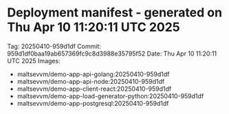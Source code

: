 # Deployment manifest - generated on Thu Apr 10 11:20:11 UTC 2025
Tag: 20250410-959d1df
Commit: 959d1df0baa19ab657369fc9c8d3988e35795f52
Date: Thu Apr 10 11:20:11 UTC 2025
Images:
- maltsevvm/demo-app-api-golang:20250410-959d1df
- maltsevvm/demo-app-api-node:20250410-959d1df
- maltsevvm/demo-app-client-react:20250410-959d1df
- maltsevvm/demo-app-load-generator-python:20250410-959d1df
- maltsevvm/demo-app-postgresql:20250410-959d1df
